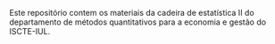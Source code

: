Este repositório contem os materiais da cadeira de estatística II do departamento de métodos quantitativos para a economia e gestão do ISCTE-IUL.
